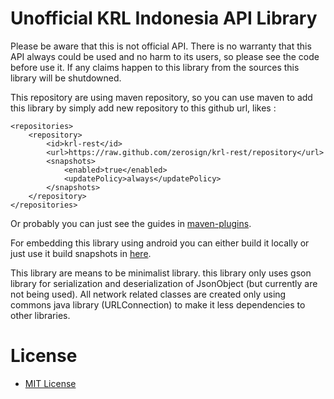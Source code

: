 # Unofficial KRL Indonesia API Library

Please be aware that this is not official API. There is no warranty that 
this API always could be used and no harm to its users, so please see the
code before use it. If any claims happen to this library from the sources
this library will be shutdowned.


This repository are using maven repository, so you can use maven to add 
this library by simply add new repository to this github url, likes :
	
	<repositories>
		<repository>
			<id>krl-rest</id>
			<url>https://raw.github.com/zerosign/krl-rest/repository</url>
			<snapshots>
				<enabled>true</enabled>
				<updatePolicy>always</updatePolicy>
			</snapshots>
		</repository>
	</repositories>

Or probably you can just see the guides in [maven-plugins](https://github.com/github/maven-plugins).

For embedding this library using android you can either build it locally
or just use it build snapshots in [here](https://github.com/zerosign/krl-rest/tree/repository/org/zerosign/krl-rest/1.0).

This library are means to be minimalist library. this library only uses
gson library for serialization and deserialization of JsonObject (but 
currently are not being used). All network related classes are created 
only using commons java library (URLConnection) to make it less 
dependencies to other libraries. 

# License
* [MIT License](http://www.opensource.org/licenses/mit-license.php)
